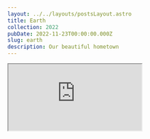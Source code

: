 ```yaml
---
layout: ../../layouts/postsLayout.astro
title: Earth
collection: 2022
pubDate: 2022-11-23T00:00:00.000Z
slug: earth
description: Our beautiful hometown
---
```


<div>
 <iframe class="w-full h-2xl mt-10" src='https://my.spline.design/untitled-8a64435d8d1f4464359768064ccb15cb/' />
</div>
